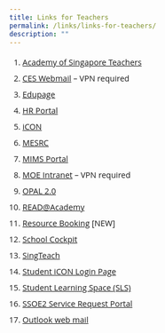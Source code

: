 ```yaml
---
title: Links for Teachers
permalink: /links/links-for-teachers/
description: ""
---
```

<ol style="margin-top:5px;">
<li style="font-size:14.5px; line-height:2;font-family:Open Sans;"><a href="https://academyofsingaporeteachers.moe.edu.sg/" target="_blank" rel="noopener noreferrer">Academy of Singapore Teachers</a></li>
<li style="font-size:14.5px; line-height:2;font-family:Open Sans;"><a href="https://schools.gov.sg/owa/" target="_blank" rel="noopener noreferrer">CES Webmail</a>&nbsp;&ndash; VPN required</li>
<li style="font-size:14.5px; line-height:2;font-family:Open Sans;"><a href="https://peihwasec.edupage.org/" target="_blank" rel="noopener noreferrer">Edupage</a></li>
<li style="font-size:14.5px; line-height:2;font-family:Open Sans;"><a href="https://www.hrp.gov.sg/" target="_blank" rel="noopener noreferrer">HR Portal</a></li>
<li style="font-size:14.5px; line-height:2;font-family:Open Sans;"><a href="http://icon.moe.edu.sg/" target="_blank" rel="noopener noreferrer">iCON</a></li>
<li style="font-size:14.5px; line-height:2;font-family:Open Sans;"><a href="http://www.mesrc.net/" target="_blank" rel="noopener noreferrer">MESRC</a></li>
<li style="font-size:14.5px; line-height:2;font-family:Open Sans;"><a href="https://portal.mims.moe.gov.sg/" target="_blank" rel="noopener noreferrer">MIMS Portal</a></li>
<li style="font-size:14.5px; line-height:2;font-family:Open Sans;"><a href="https://intranet.moe.gov.sg/" target="_blank" rel="noopener noreferrer">MOE Intranet</a>&nbsp;&ndash; VPN required</li>
<li style="font-size:14.5px; line-height:2;font-family:Open Sans;"><a href="https://www.opal2.moe.edu.sg/app/learner" target="_blank" rel="noopener noreferrer">OPAL 2.0</a></li>
<li style="font-size:14.5px; line-height:2;font-family:Open Sans;"><a href="https://readacademy.moe.edu.sg/" target="_blank" rel="noopener noreferrer">READ@Academy</a></li>
<li style="font-size:14.5px; line-height:2;font-family:Open Sans;"><a href="https://rbs.avero-tech.com/" target="_blank" rel="noopener noreferrer">Resource Booking</a>&nbsp;[NEW]</li>
<li style="font-size:14.5px; line-height:2;font-family:Open Sans;"><a href="https://schoolcockpit.moe.gov.sg/" target="_blank" rel="noopener noreferrer">School Cockpit</a></li>
<li style="font-size:14.5px; line-height:2;font-family:Open Sans;"><a href="http://singteach.nie.edu.sg/" target="_blank" rel="noopener noreferrer">SingTeach</a></li>
<li style="font-size:14.5px; line-height:2;font-family:Open Sans;"><a href="https://workspace.google.com/dashboard" target="_blank" rel="noopener noreferrer">Student iCON Login Page</a></li>
<li style="font-size:14.5px; line-height:2;font-family:Open Sans;"><a href="https://learning.moe.edu.sg/" target="_blank" rel="noopener noreferrer">Student Learning Space (SLS)</a></li>
<li style="font-size:14.5px; line-height:2;font-family:Open Sans;"><a href="https://ssoe2.moe.edu.sg/" target="_blank" rel="noopener noreferrer">SSOE2 Service Request Portal</a></li>
<li style="font-size:14.5px; line-height:2;font-family:Open Sans;"><a href="https://schools.gov.sg/owa/">Outlook web mail</a></li>
</ol>